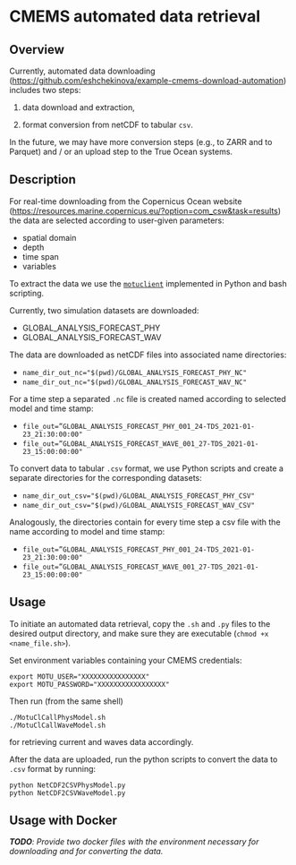 ﻿# CMEMS automated data retrieval

## Overview

Currently, automated data downloading (https://github.com/eshchekinova/example-cmems-download-automation) includes two steps: 

1. data download and extraction,

2. format conversion from netCDF to tabular `csv`.

In the future, we may have more conversion steps (e.g., to ZARR and to Parquet) and / or an upload step to the True Ocean systems.

## Description

For real-time downloading from the Copernicus Ocean website (https://resources.marine.copernicus.eu/?option=com_csw&task=results) the data are selected according to user-given parameters:

- spatial domain
- depth
- time span
- variables
      
To extract the data we use the [`motuclient`](https://github.com/clstoulouse/motu-client-python/) implemented in Python and bash scripting.

Currently, two simulation datasets are downloaded:

- GLOBAL_ANALYSIS_FORECAST_PHY
- GLOBAL_ANALYSIS_FORECAST_WAV

The data are downloaded as netCDF files into associated name directories:
- `name_dir_out_nc="$(pwd)/GLOBAL_ANALYSIS_FORECAST_PHY_NC"`
- `name_dir_out_nc="$(pwd)/GLOBAL_ANALYSIS_FORECAST_WAV_NC"`
      
For a time step a separated `.nc` file is created named according to selected model and time stamp:

- `file_out=”GLOBAL_ANALYSIS_FORECAST_PHY_001_24-TDS_2021-01-23_21:30:00:00"`   
- `file_out=”GLOBAL_ANALYSIS_FORECAST_WAVE_001_27-TDS_2021-01-23_15:00:00:00"`

To convert  data to tabular `.csv` format, we use Python scripts and create a separate directories for the corresponding datasets:

- `name_dir_out_csv="$(pwd)/GLOBAL_ANALYSIS_FORECAST_PHY_CSV"`
- `name_dir_out_csv="$(pwd)/GLOBAL_ANALYSIS_FORECAST_WAV_CSV"`

Analogously, the directories contain for every time step a csv file with the name according to model and time stamp:

- `file_out=”GLOBAL_ANALYSIS_FORECAST_PHY_001_24-TDS_2021-01-23_21:30:00:00"`
- `file_out=”GLOBAL_ANALYSIS_FORECAST_WAVE_001_27-TDS_2021-01-23_15:00:00:00"`


## Usage

To initiate an automated data retrieval, copy the `.sh` and `.py` files to the desired output directory, and make sure they are executable (`chmod +x  <name_file.sh>`).

Set environment variables containing your CMEMS credentials:
```shell
export MOTU_USER="XXXXXXXXXXXXXXXX"
export MOTU_PASSWORD="XXXXXXXXXXXXXXXXX"
```

Then run (from the same shell)
```shell
./MotuClCallPhysModel.sh 
./MotuClCallWaveModel.sh 
```
for retrieving current and waves data accordingly.

After the data are uploaded, run the python scripts to convert the data to `.csv` format by running:
```shell
python NetCDF2CSVPhysModel.py
python NetCDF2CSVWaveModel.py
```

## Usage with Docker

_**TODO**: Provide two docker files with the environment necessary for downloading and for converting the data._